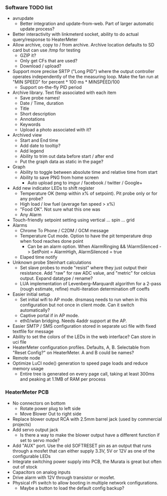 ### Software TODO list

* avrupdate 
    * Better integration and update-from-web.  Part of larger automatic update process?
* Better interactivity with linkmeterd socket, ability to do actual query/response to HeaterMeter
* Allow archive, copy to / from archive.  Archive location defaults to SD card but can use /tmp for testing
    * GZIP it?
    * Only get CFs that are used?
    * Download / upload?
* Support more precise SRTP ("Long PID") where the output controller operates independently of the the measuring loop. Make the fan run at "MIN SPEED" for percent * 100 ms * MINSPEED/100
    * Support on-the-fly PID period
* Archive library.  Text file associated with each item
    * Save probe names!
    * Date / Time, duration
    * Title 
    * Short description
    * Annotations
    * Keywords
    * Upload a photo associated with it?
* Archived view
    * Start and End time
    * Add date to tooltip?
    * Add legend
    * Ability to trim out data before start / after end
    * Put the graph data as static in the page?
* Graph
    * Ability to toggle between absolute time and relative time from start
    * Ability to save PNG from home screen
      * Auto upload png to imgur / facebook / twitter / Google+
* Add new indicator LEDs to shift register 
    * Temperature OK (temp within x% of setpoint). Pit probe only or for any probe?
    * High load / low fuel (average fan speed > x%)
    * "Food OK". Not sure what this one was
    * Any Alarm
* Touch-friendly setpoint setting using vertical ... spin ... grid
* Alarms
    * Chrome To Phone / C2DM / GCM message
    * Temperature Cut mode.  Option to have the pit temperature drop when food reaches done point
        * Can be an alarm option.  When AlarmRinging && !AlarmSilenced -> SetPoint = AlarmHigh, AlarmSilenced = true
    * Elaped time notify
* Unknown probe Steinhart calculations
    * Set slave probes to mode "resist" where they just output their resistance. Add "raw" for raw ADC value, and "metric" for celcius output. Expand datatype / rename?
    * LUA implementation of Levenberg–Marquardt algorithm for a 2-pass (rough estimate, refine) multi-iteration determination off coeffs
* Easier initial setup
    * Set initial wifi to AP mode. dnsmasq needs to run when in this configuration but not once in client mode. Can it switch automatically?
    * Captive portal if in AP mode.
    * eth0/wlan bridging. Needs 4addr support at the AP.
* Easier SMTP / SMS configuration  stored in separate uci file with fixed textfile for message
* Ability to set the colors of the LEDs in the web interface? Can store in uci file
* HeaterMeter configuration profiles. Defaults, A, B. Selectable from "Reset Config?" on HeaterMeter. A and B could be names?
* Remote node
* Optimize LuCI node() generation to speed page loads and reduce memory usage
    * Entire tree is generated on every page call, taking at least 300ms and peaking at 1.1MB of RAM per process

### HeaterMeter PCB

* No connectors on bottom
  * Rotate power plug to left side
  * Move Blower Out to right side
* Replace blower output RCA with 2.5mm barrel jack (used by commercial projects)
* Add servo output jack
  * Is there a way to make the blower output have a different function if set to servo mode?
* Add "AUX" port. Use the old SOFTRESET pin as an output that runs through a mosfet that can either supply 3.3V, 5V or 12V as one of the configurable LEDs
* Integrate switching power supply into PCB, the Murata is great but often out of stock
* Capacitors on analog inputs
* Drive alarm with 12V through transistor or mosfet.
* Physical rPi switch to allow booting in multiple network configurations.
  * Maybe a button to load the default config backup?